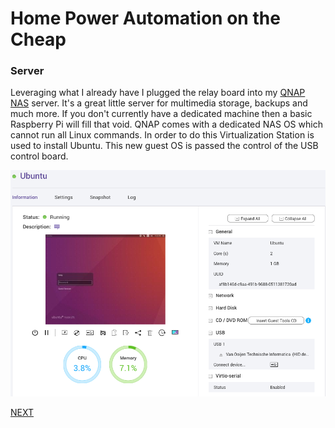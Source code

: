 # Home Power Automation on the Cheap
### Server

Leveraging what I already have I plugged the relay board into my [QNAP NAS](https://www.amazon.com/gp/product/B017YB9HCE/ref=ppx_yo_dt_b_search_asin_title?ie=UTF8&psc=1) server. It's a great little server for multimedia storage, backups and much more. If you don't currently have a dedicated machine then a basic Raspberry Pi will fill that void.
QNAP comes with a dedicated NAS OS which cannot run all Linux commands. In order to do this Virtualization Station is used to install Ubuntu. This new guest OS is passed the control of the USB control board.

![vmstation](/docs/images/virtualizationStation.png)

[NEXT](/docs/assembly.md)
